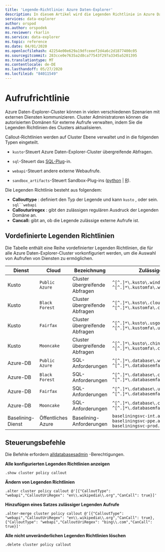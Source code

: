 ```yaml
---
title: 'Legende-Richtlinie: Azure Daten-Explorer'
description: In diesem Artikel wird die Legenden Richtlinie in Azure Daten-Explorer beschrieben.
services: data-explorer
author: orspod
ms.author: orspodek
ms.reviewer: rkarlin
ms.service: data-explorer
ms.topic: reference
ms.date: 04/01/2020
ms.openlocfilehash: 42254e00e629a19dfceeef2d4a6c2d1877400c05
ms.sourcegitcommit: 283cce0e7635a2d8ca77543f297a3345a5201395
ms.translationtype: MT
ms.contentlocale: de-DE
ms.lasthandoff: 05/27/2020
ms.locfileid: "84011549"
---
```

# <a name="callout-policy"></a>Aufrufrichtlinie

Azure Daten-Explorer-Cluster können in vielen verschiedenen Szenarien mit externen Diensten kommunizieren.
Cluster Administratoren können die autorisierten Domänen für externe Aufrufe verwalten, indem Sie die Legenden Richtlinien des Clusters aktualisieren.

Callout-Richtlinien werden auf Cluster Ebene verwaltet und in die folgenden Typen eingeteilt.
* `kusto`-Steuert Azure Daten-Explorer-Cluster übergreifende Abfragen.
* `sql`-Steuert das [SQL-Plug](../query/sqlrequestplugin.md)-in.

* `webapi`-Steuert andere externe Webaufrufe.
* `sandbox_artifacts`-Steuert Sandbox-Plug-ins ([python](../query/pythonplugin.md)  |  [R](../query/rplugin.md)).

Die Legenden Richtlinie besteht aus folgendem:

* **Callouttype** : definiert den Typ der Legende und kann `kusto` , oder sein. `sql``webapi`
* **Callouturiregex** : gibt den zulässigen regulären Ausdruck der Legenden Domäne an.
* **Cancall:** gibt an, ob die Legende zulässige externe Aufrufe ist.

## <a name="predefined-callout-policies"></a>Vordefinierte Legenden Richtlinien

Die Tabelle enthält eine Reihe vordefinierter Legenden Richtlinien, die für alle Azure Daten-Explorer-Cluster vorkonfiguriert werden, um die Auswahl von Aufrufen von Diensten zu ermöglichen.

|Dienst      |Cloud        |Bezeichnung  |Zulässige Domänen |
|-------------|-------------|-------------|-------------|
|Kusto |`Public Azure` |Cluster übergreifende Abfragen |`^[^.]*\.kusto\.windows\.net$` <br> `^[^.]*\.kustomfa\.windows\.net$` |
|Kusto |`Black Forest` |Cluster übergreifende Abfragen |`^[^.]*\.kusto\.cloudapi\.de$` <br> `^[^.]*\.kustomfa\.cloudapi\.de$` |
|Kusto |`Fairfax` |Cluster übergreifende Abfragen |`^[^.]*\.kusto\.usgovcloudapi\.net$` <br> `^[^.]*\.kustomfa\.usgovcloudapi\.net$` |
|Kusto |`Mooncake` |Cluster übergreifende Abfragen |`^[^.]*\.kusto\.chinacloudapi\.cn$` <br> `^[^.]*\.kustomfa\.chinacloudapi\.cn$` |
|Azure-DB |`Public Azure` |SQL-Anforderungen |`^[^.]*\.database\.windows\.net$` <br> `^[^.]*\.databasemfa\.windows\.net$` |
|Azure-DB |`Black Forest` |SQL-Anforderungen |`^[^.]*\.database\.cloudapi\.de$` <br> `^[^.]*\.databasemfa\.cloudapi\.de$` |
|Azure-DB |`Fairfax` |SQL-Anforderungen |`^[^.]*\.database\.usgovcloudapi\.net$` <br> `^[^.]*\.databasemfa\.usgovcloudapi\.net$` |
|Azure-DB |`Mooncake` |SQL-Anforderungen |`^[^.]*\.database\.chinacloudapi\.cn$` <br> `^[^.]*\.databasemfa\.chinacloudapi\.cn$` |
|Baselining-Dienst |Öffentliches Azure |Baselining-Anforderungen |`baseliningsvc-int.azurewebsites.net` <br> `baseliningsvc-ppe.azurewebsites.net` <br> `baseliningsvc-prod.azurewebsites.net` |

## <a name="control-commands"></a>Steuerungsbefehle

Die Befehle erfordern [alldatabasesadmin](access-control/role-based-authorization.md) -Berechtigungen.

**Alle konfigurierten Legenden Richtlinien anzeigen**

```kusto
.show cluster policy callout
```

**Ändern von Legenden Richtlinien**

```kusto
.alter cluster policy callout @'[{"CalloutType": "webapi","CalloutUriRegex": "en\\.wikipedia\\.org","CanCall": true}]'
```

**Hinzufügen eines Satzes zulässiger Legenden Aufrufe**

```kusto
.alter-merge cluster policy callout @'[{"CalloutType": "webapi","CalloutUriRegex": "en\\.wikipedia\\.org","CanCall": true}, {"CalloutType": "webapi","CalloutUriRegex": "bing\\.com","CanCall": true}]'
```

**Alle nicht unveränderlichen Legenden Richtlinien löschen**

```kusto
.delete cluster policy callout
```
